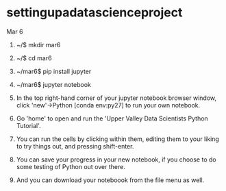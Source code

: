 # settingupadatascienceproject
Mar 6

1. ~/$ mkdir mar6

2. ~/$ cd mar6

3. ~/mar6$ pip install jupyter

4. ~/mar6$ jupyter notebook

5. In the top right-hand corner of your jupyter notebook browser window, click 'new'->Python [conda env:py27] to run your own notebook.

6. Go 'home' to open and run the 'Upper Valley Data Scientists Python Tutorial'.

7. You can run the cells by clicking within them, editing them to your liking to try things out, and pressing shift-enter.

8. You can save your progress in your new notebook, if you choose to do some testing of Python out over there.

9. And you can download your noteboook from the file menu as well.  
